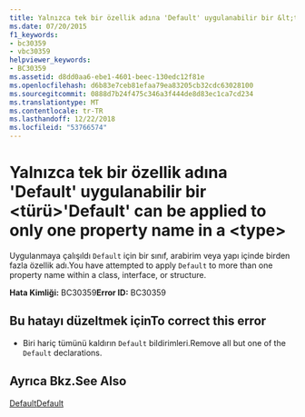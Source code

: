 ```yaml
---
title: Yalnızca tek bir özellik adına 'Default' uygulanabilir bir &lt;türü&gt;
ms.date: 07/20/2015
f1_keywords:
- bc30359
- vbc30359
helpviewer_keywords:
- BC30359
ms.assetid: d8dd0aa6-ebe1-4601-beec-130edc12f81e
ms.openlocfilehash: d6b83e7ceb81efaa79ea83205cb32cdc63028100
ms.sourcegitcommit: 0888d7b24f475c346a3f444de8d83ec1ca7cd234
ms.translationtype: MT
ms.contentlocale: tr-TR
ms.lasthandoff: 12/22/2018
ms.locfileid: "53766574"
---
```

# <a name="default-can-be-applied-to-only-one-property-name-in-a-lttypegt"></a><span data-ttu-id="ce5bf-102">Yalnızca tek bir özellik adına 'Default' uygulanabilir bir &lt;türü&gt;</span><span class="sxs-lookup"><span data-stu-id="ce5bf-102">'Default' can be applied to only one property name in a &lt;type&gt;</span></span>
<span data-ttu-id="ce5bf-103">Uygulanmaya çalışıldı `Default` için bir sınıf, arabirim veya yapı içinde birden fazla özellik adı.</span><span class="sxs-lookup"><span data-stu-id="ce5bf-103">You have attempted to apply `Default` to more than one property name within a class, interface, or structure.</span></span>  
  
 <span data-ttu-id="ce5bf-104">**Hata Kimliği:** BC30359</span><span class="sxs-lookup"><span data-stu-id="ce5bf-104">**Error ID:** BC30359</span></span>  
  
## <a name="to-correct-this-error"></a><span data-ttu-id="ce5bf-105">Bu hatayı düzeltmek için</span><span class="sxs-lookup"><span data-stu-id="ce5bf-105">To correct this error</span></span>  
  
-   <span data-ttu-id="ce5bf-106">Biri hariç tümünü kaldırın `Default` bildirimleri.</span><span class="sxs-lookup"><span data-stu-id="ce5bf-106">Remove all but one of the `Default` declarations.</span></span>  
  
## <a name="see-also"></a><span data-ttu-id="ce5bf-107">Ayrıca Bkz.</span><span class="sxs-lookup"><span data-stu-id="ce5bf-107">See Also</span></span>  
 [<span data-ttu-id="ce5bf-108">Default</span><span class="sxs-lookup"><span data-stu-id="ce5bf-108">Default</span></span>](../../visual-basic/language-reference/modifiers/default.md)
